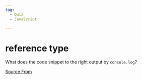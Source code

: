 ```yaml
---
tag:
  - Quiz
  - JavaScript

---
```

  
# reference type

What does the code snippet to the right output by `console.log`?


[Source From](https://bigfrontend.dev/quiz/reference-type)

  